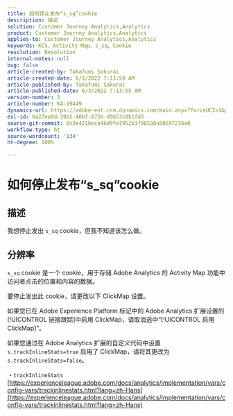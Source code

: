 ```yaml
---
title: 如何停止发布“s_sq”cookie
description: 描述
solution: Customer Journey Analytics,Analytics
product: Customer Journey Analytics,Analytics
applies-to: Customer Journey Analytics,Analytics
keywords: KCS、Activity Map、s_sq、Cookie
resolution: Resolution
internal-notes: null
bug: false
article-created-by: Takafumi Sakurai
article-created-date: 6/3/2022 7:11:59 AM
article-published-by: Takafumi Sakurai
article-published-date: 6/3/2022 7:13:55 AM
version-number: 3
article-number: KA-19449
dynamics-url: https://adobe-ent.crm.dynamics.com/main.aspx?forceUCI=1&pagetype=entityrecord&etn=knowledgearticle&id=57f2b672-0ce3-ec11-bb3d-000d3a33d4a1
exl-id: 6a27ea0d-39b5-40bf-875b-d9653c0b1fd3
source-git-commit: 0c3e421beca46d9fe1952b1f98538a50697216a0
workflow-type: ht
source-wordcount: '134'
ht-degree: 100%

---
```


# 如何停止发布“s_sq”cookie

## 描述

我想停止发出 `s_sq` cookie，但我不知道该怎么做。

## 分辨率


`s_sq` cookie 是一个 cookie，用于存储 Adobe Analytics 的 Activity Map 功能中访问者点击的位置和内容的数据。

要停止发出此 cookie，请更改以下 ClickMap 设置。

如果您已在 Adobe Experience Platform 标记中的 Adobe Analytics 扩展设置的[!UICONTROL 链接跟踪]中启用 ClickMap，请取消选中“[!UICONTROL 启用 ClickMap]”。

如果您通过在 Adobe Analytics 扩展的自定义代码中设置 `s.trackInlineStats=true` 启用了 ClickMap，请将其更改为 `s.trackInlineStats=false`。

・`trackInlineStats`
[https://experienceleague.adobe.com/docs/analytics/implementation/vars/config-vars/trackinlinestats.html?lang=zh-Hans](https://experienceleague.adobe.com/docs/analytics/implementation/vars/config-vars/trackinlinestats.html?lang=zh-Hans)

